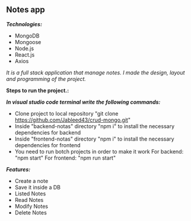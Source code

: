 ## Notes app

***Technologies:***
  - MongoDB 
  - Mongoose
  - Node.js
  - React.js
  - Axios

*It is a full stack application that manage notes.
I made the design, layout and programming of the project.*

**Steps to run the project.:**

***In visual studio code terminal write the following commands:***
   - Clone project to local repository "git clone https://github.com/Jableed43/crud-mongo.git"
   - Inside "backend-notas" directory "npm i" to install the necessary dependencies for backend
   - Inside "frontend-notas" directory "npm i" to install the necessary dependencies for frontend
   - You need to run botch projects in order to make it work 
   For backend: "npm start"
   For frontend: "npm run start"
   
   ***Features:***
   - Create a note
   - Save it inside a DB
   - Listed Notes
   - Read Notes
   - Modify Notes
   - Delete Notes
